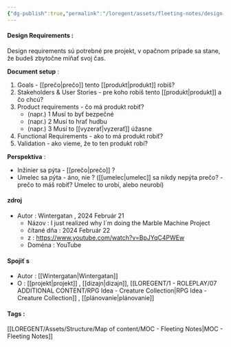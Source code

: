 ```yaml
---
{"dg-publish":true,"permalink":"/loregent/assets/fleeting-notes/design-requirements-navod/"}
---
```



#### Design Requirements : 

Design requirements sú potrebné pre projekt, v opačnom prípade sa stane, že budeš zbytočne míňať svoj čas.

**Document setup** : 
1. Goals - [[prečo\|prečo]] tento [[produkt\|produkt]] robíš?
2. Stakeholders & User Stories - pre koho robíš tento [[produkt\|produkt]] a čo chcú?
3. Product requirements - čo má produkt robiť?
	- (napr.) 1 Musí to byť bezpečné
	- (napr.) 2 Musí to hrať hudbu
	- (napr.) 3 Musí to [[vyzerať\|vyzerať]] úžasne
1. Functional Requirements - ako to má produkt robiť?
2. Validation - ako vieme, že to ten produkt robí?

**Perspektíva** : 
- Inžinier sa pýta - [[prečo\|prečo]] ?
- Umelec sa pýta - áno, nie ? ([[umelec\|umelec]] sa nikdy nepýta prečo? - prečo to máš robiť? Umelec to urobí, alebo neurobí)
#### zdroj
- Autor : Wintergatan , 2024 Február 21
	- Názov : I just realized why I´m doing the Marble Machine Project
	- čítané dňa : 2024 Február 22
	- z : https://www.youtube.com/watch?v=BpJYqC4PWEw
	- Doména : YouTube


<!--- ---------------------------------------------------------------------  -->

#### Spojiť s
- Autor : [[Wintergatan\|Wintergatan]]
- O : [[projekt\|projekt]] , [[dizajn\|dizajn]], [[LOREGENT/1 - ROLEPLAY/07 ADDITIONAL CONTENT/RPG Idea - Creature Collection\|RPG Idea - Creature Collection]] , [[plánovanie\|plánovanie]]

#### Tags : 
[[LOREGENT/Assets/Structure/Map of content/MOC - Fleeting Notes\|MOC - Fleeting Notes]]